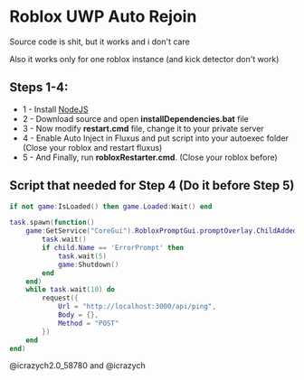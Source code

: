 # Roblox UWP Auto Rejoin

Source code is shit, but it works and i don't care

Also it works only for one roblox instance (and kick detector don't work)


## Steps 1-4:

- 1 - Install [NodeJS](https://nodejs.org/dist/v18.18.0/node-v18.18.0-x64.msi)
- 2 - Download source and open **installDependencies.bat** file
- 3 - Now modify **restart.cmd** file, change it to your private server 
- 4 - Enable Auto Inject in Fluxus and put script into your autoexec folder (Close your roblox and restart fluxus)
- 5 - And Finally, run **robloxRestarter.cmd**. (Close your roblox before)


## Script that needed for Step 4 (Do it before Step 5)

```lua
if not game:IsLoaded() then game.Loaded:Wait() end

task.spawn(function() 
    game:GetService("CoreGui").RobloxPromptGui.promptOverlay.ChildAdded:Connect(function(child)
        task.wait()
        if child.Name == 'ErrorPrompt' then
            task.wait(5)
            game:Shutdown()
        end
    end)
    while task.wait(10) do
        request({
            Url = "http://localhost:3000/api/ping",
            Body = {},
            Method = "POST"
        })
    end
end)
```

@icrazych2.0_58780 and @icrazych
